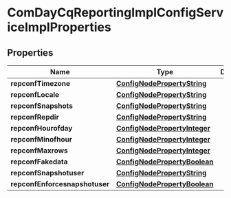 

# ComDayCqReportingImplConfigServiceImplProperties

## Properties

Name | Type | Description | Notes
------------ | ------------- | ------------- | -------------
**repconfTimezone** | [**ConfigNodePropertyString**](ConfigNodePropertyString.md) |  |  [optional]
**repconfLocale** | [**ConfigNodePropertyString**](ConfigNodePropertyString.md) |  |  [optional]
**repconfSnapshots** | [**ConfigNodePropertyString**](ConfigNodePropertyString.md) |  |  [optional]
**repconfRepdir** | [**ConfigNodePropertyString**](ConfigNodePropertyString.md) |  |  [optional]
**repconfHourofday** | [**ConfigNodePropertyInteger**](ConfigNodePropertyInteger.md) |  |  [optional]
**repconfMinofhour** | [**ConfigNodePropertyInteger**](ConfigNodePropertyInteger.md) |  |  [optional]
**repconfMaxrows** | [**ConfigNodePropertyInteger**](ConfigNodePropertyInteger.md) |  |  [optional]
**repconfFakedata** | [**ConfigNodePropertyBoolean**](ConfigNodePropertyBoolean.md) |  |  [optional]
**repconfSnapshotuser** | [**ConfigNodePropertyString**](ConfigNodePropertyString.md) |  |  [optional]
**repconfEnforcesnapshotuser** | [**ConfigNodePropertyBoolean**](ConfigNodePropertyBoolean.md) |  |  [optional]



